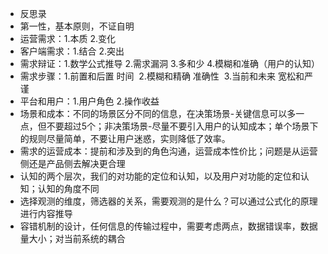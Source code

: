 * 反思录
* 第一性，基本原则，不证自明
* 运营需求：1.本质  2.变化
* 客户端需求：1.结合 2.突出
* 需求辩证：1.数学公式推导 2.需求漏洞 3.多和少 4.模糊和准确（用户的认知）
* 需求步骤：1.前置和后置 时间  2.模糊和精确 准确性  3.当前和未来 宽松和严谨
* 平台和用户：1.用户角色 2.操作收益 
* 场景和成本：不同的场景区分不同的信息，在决策场景-关键信息可以多一点，但不要超过5个；非决策场景-尽量不要引入用户的认知成本；单个场景下的规则尽量简单，不要让用户迷惑，实则降低了效率。
* 需求的运营成本：提前和涉及到的角色沟通，运营成本性价比；问题是从运营侧还是产品侧去解决更合理
* 认知的两个层次，我们的对功能的定位和认知，以及用户对功能的定位和认知；认知的角度不同
* 选择观测的维度，筛选器的关系，需要观测的是什么？可以通过公式化的原理进行内容推导
* 容错机制的设计，任何信息的传输过程中，需要考虑两点，数据错误率，数据量大小；对当前系统的耦合

